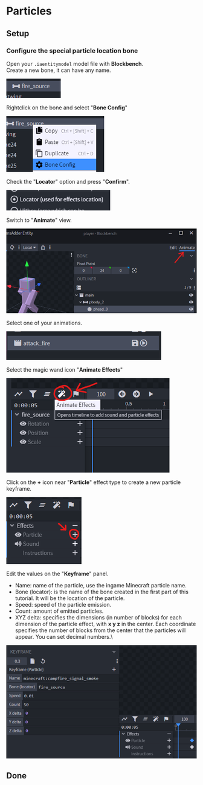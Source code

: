 # Particles

## Setup

### Configure the special particle location bone

Open your `.iaentitymodel` model file with **Blockbench**.\
Create a new bone, it can have any name.

![](<../../../.gitbook/assets/image (138).png>)

Rightclick on the bone and select "**Bone Config**"

![](<../../../.gitbook/assets/image (104).png>)

Check the "**Locator**" option and press "**Confirm**".

![](<../../../.gitbook/assets/image (103).png>)

Switch to "**Animate**" view.

![](<../../../.gitbook/assets/image (122).png>)

Select one of your animations.

![](<../../../.gitbook/assets/image (171).png>)

Select the magic wand icon "**Animate Effects**"

![](<../../../.gitbook/assets/image (47).png>)

Click on the **+** icon near "**Particle**" effect type to create a new particle keyframe.

![](<../../../.gitbook/assets/image (95).png>)

Edit the values on the "**Keyframe**" panel.

* Name: name of the particle, use the ingame Minecraft particle name.
* Bone (locator): is the name of the bone created in the first part of this tutorial. It will be the location of the particle.
* Speed: speed of the particle emission.
* Count: amount of emitted particles.
* XYZ delta: specifies the dimensions (in number of blocks) for each dimension of the particle effect, with **x y z** in the center. Each coordinate specifies the number of blocks from the center that the particles will appear. You can set decimal numbers.\


![](<../../../.gitbook/assets/image (106).png>)

## Done
